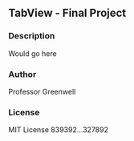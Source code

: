 ## TabView - Final Project

### Description
Would go here

### Author
Professor Greenwell

### License
MIT License 839392...327892
